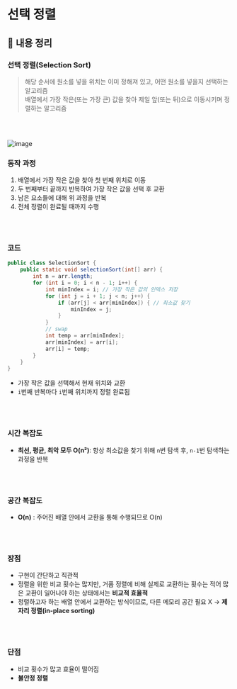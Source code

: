 # 선택 정렬

## 📌 내용 정리

### 선택 정렬(Selection Sort)
> 해당 순서에 원소를 넣을 위치는 이미 정해져 있고, 어떤 원소를 넣을지 선택하는 알고리즘 <br>
> 배열에서 가장 작은(또는 가장 큰) 값을 찾아 제일 앞(또는 뒤)으로 이동시키며 정렬하는 알고리즘

<br>
<br>

![image](https://github.com/user-attachments/assets/c0b66553-cd48-44a2-9487-93db2fb42551)

### 동작 과정
1. 배열에서 가장 작은 값을 찾아 첫 번째 위치로 이동
2. 두 번째부터 끝까지 반복하여 가장 작은 값을 선택 후 교환
3. 남은 요소들에 대해 위 과정을 반복
4. 전체 정렬이 완료될 때까지 수행

<br>
<br>

### 코드
```java
public class SelectionSort {
    public static void selectionSort(int[] arr) {
        int n = arr.length;
        for (int i = 0; i < n - 1; i++) {
            int minIndex = i; // 가장 작은 값의 인덱스 저장
            for (int j = i + 1; j < n; j++) {
                if (arr[j] < arr[minIndex]) { // 최소값 찾기
                    minIndex = j;
                }
            }
            // swap
            int temp = arr[minIndex];
            arr[minIndex] = arr[i];
            arr[i] = temp;
        }
    }
}
```
- 가장 작은 값을 선택해서 현재 위치와 교환
- `i`번째 반복마다 `i`번째 위치까지 정렬 완료됨

<br>
<br>


### 시간 복잡도
- **최선, 평균, 최악 모두 O(n²)**: 항상 최소값을 찾기 위해 `n`번 탐색 후, `n-1`번 탐색하는 과정을 반복

<br>
<br>

### 공간 복잡도
- **O(n)** : 주어진 배열 안에서 교환을 통해 수행되므로 O(n)

<br>
<br>


### 장점
- 구현이 간단하고 직관적
- 정렬을 위한 비교 횟수는 많지만, 거품 정렬에 비해 실제로 교환하는 횟수는 적어 많은 교환이 일어나야 하는 상태에서는 **비교적 효율적**
- 정렬하고자 하는 배열 안에서 교환하는 방식이므로, 다른 메모리 공간 필요 X -> **제자리 정렬(in-place sorting)**

<br>
<br>

### 단점
- 비교 횟수가 많고 효율이 떨어짐
- **불안정 정렬**

<br>
<br>

